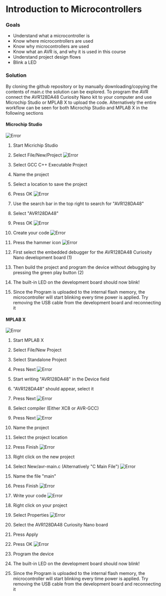 # Introduction to Microcontrollers
### Goals
 - Understand what a microcontroller is
 - Know where microcontrollers are used
 - Know why microcontrollers are used
 - Know what an AVR is, and why it is used in this course
 - Understand project design flows
 - Blink a LED

### Solution
By cloning the github repository or by manually downloading/copying the contents of main.c the solution can be explored. To program the AVR connect the AVR128DA48 Curiosity Nano kit to your computer and use Microchip Studio or MPLAB X to upload the code. Alternatively the entire workflow can be seen for both Microchip Studio and MPLAB X in the following sections

#### Microchip Studio
![Error](https://github.com/rgholmse/AVR_Basics/blob/main/Part%201%20-%20Introduction%20to%20Microcontrollers/Pictures/MicrochipNewProject1.png)
  
 1. Start Micrichip Studio
 2. Select File/New/Project
![Error](https://github.com/rgholmse/AVR_Basics/blob/main/Part%201%20-%20Introduction%20to%20Microcontrollers/Pictures/MicrochipNewProject2.png)
  
 4. Select GCC C++ Executable Project
 5. Name the project
 6. Select a location to save the project
 7. Press OK
![Error](https://github.com/rgholmse/AVR_Basics/blob/main/Part%201%20-%20Introduction%20to%20Microcontrollers/Pictures/MicrochipNewProject3.png)
  
 9. Use the search bar in the top right to search for "AVR128DA48"
 10. Select "AVR128DA48"
 11. Press OK
![Error](https://github.com/rgholmse/AVR_Basics/blob/main/Part%201%20-%20Introduction%20to%20Microcontrollers/Pictures/MicrochipNewProject4.png)
  
 13. Create your code
![Error](https://github.com/rgholmse/AVR_Basics/blob/main/Part%201%20-%20Introduction%20to%20Microcontrollers/Pictures/MicrochipNewProject5.png)
  
 15. Press the hammer icon
![Error](https://github.com/rgholmse/AVR_Basics/blob/main/Part%201%20-%20Introduction%20to%20Microcontrollers/Pictures/MicrochipNewProject6.png)
  
 17. First select the embedded debugger for the AVR128DA48 Curiosity Nano development board (1)
 18. Then build the project and program the device without debugging by pressing the green play button (2)
 19. The built-in LED on the development board should now blink!
 20. Since the Program is uploaded to the internal flash memory, the microcontroller will start blinking every time power is applied. Try removing the USB cable from the development board and reconnecting it
  
  
#### MPLAB X
![Error](https://github.com/rgholmse/AVR_Basics/blob/main/Part%201%20-%20Introduction%20to%20Microcontrollers/Pictures/MPLAB%20NewProject1.png)
  
 1. Start MPLAB X
 2. Select File/New Project
 3. Select Standalone Project
 4. Press Next
![Error](https://github.com/rgholmse/AVR_Basics/blob/main/Part%201%20-%20Introduction%20to%20Microcontrollers/Pictures/MPLAB%20NewProject2.png)
  
 5. Start writing "AVR128DA48" in the Device field
 6. "AVR128DA48" should appear, select it
 7. Press Next
![Error](https://github.com/rgholmse/AVR_Basics/blob/main/Part%201%20-%20Introduction%20to%20Microcontrollers/Pictures/MPLAB%20NewProject3.png)
  
 8. Select compiler (Either XC8 or AVR-GCC)
 9. Press Next
![Error](https://github.com/rgholmse/AVR_Basics/blob/main/Part%201%20-%20Introduction%20to%20Microcontrollers/Pictures/MPLAB%20NewProject4.png)
  
 10. Name the project
 11. Select the project location
 12. Press Finish
![Error](https://github.com/rgholmse/AVR_Basics/blob/main/Part%201%20-%20Introduction%20to%20Microcontrollers/Pictures/MPLAB%20NewProject5.png)
  
 13. Right click on the new project
 14. Select New/avr-main.c (Alternatively "C Main File")
![Error](https://github.com/rgholmse/AVR_Basics/blob/main/Part%201%20-%20Introduction%20to%20Microcontrollers/Pictures/MPLAB%20NewProject6.png)
  
 16. Name the file "main"
 17. Press Finish
![Error](https://github.com/rgholmse/AVR_Basics/blob/main/Part%201%20-%20Introduction%20to%20Microcontrollers/Pictures/MPLAB%20NewProject7.png)
  
 18. Write your code
![Error](https://github.com/rgholmse/AVR_Basics/blob/main/Part%201%20-%20Introduction%20to%20Microcontrollers/Pictures/MPLAB%20NewProject8.png)
  
 19. Right click on your project
 20. Select Properties
![Error](https://github.com/rgholmse/AVR_Basics/blob/main/Part%201%20-%20Introduction%20to%20Microcontrollers/Pictures/MPLAB%20NewProject9.png)
  
 21. Select the AVR128DA48 Curiosity Nano board
 22. Press Apply
 23. Press OK
![Error](https://github.com/rgholmse/AVR_Basics/blob/main/Part%201%20-%20Introduction%20to%20Microcontrollers/Pictures/MPLAB%20NewProject10.png)
  
 24. Program the device
 25. The built-in LED on the development board should now blink!
 26. Since the Program is uploaded to the internal flash memory, the microcontroller will start blinking every time power is applied. Try removing the USB cable from the development board and reconnecting it

